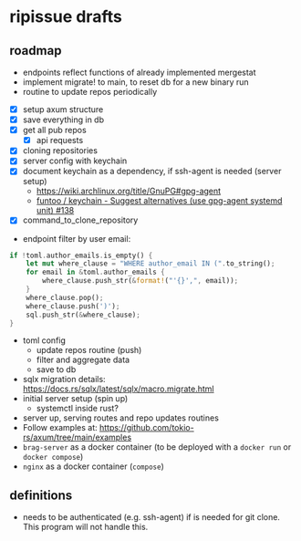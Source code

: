 # ripissue drafts

## roadmap

- endpoints reflect functions of already implemented mergestat
- implement migrate! to main, to reset db for a new binary run
- routine to update repos periodically
- [x] setup axum structure
- [x] save everything in db
- [x] get all pub repos
  - [x] api requests
- [x] cloning repositories
- [x] server config with keychain
- [x] document keychain as a dependency, if ssh-agent is needed (server setup)
  - https://wiki.archlinux.org/title/GnuPG#gpg-agent
  - [funtoo / keychain - Suggest alternatives (use gpg-agent systemd unit) #138](https://github.com/funtoo/keychain/issues/138)
- [x] command_to_clone_repository

- endpoint filter by user email:

```rs
if !toml.author_emails.is_empty() {
    let mut where_clause = "WHERE author_email IN (".to_string();
    for email in &toml.author_emails {
        where_clause.push_str(&format!("'{}',", email));
    }
    where_clause.pop();
    where_clause.push(')');
    sql.push_str(&where_clause);
}
```

- toml config
  - update repos routine (push)
  - filter and aggregate data
  - save to db
- sqlx migration details: https://docs.rs/sqlx/latest/sqlx/macro.migrate.html
- initial server setup (spin up)
  - systemctl inside rust?
- server up, serving routes and repo updates routines
- Follow examples at: https://github.com/tokio-rs/axum/tree/main/examples
- `brag-server` as a docker container (to be deployed with a `docker run` or `docker compose`)
- `nginx` as a docker container (`compose`)

## definitions

- needs to be authenticated (e.g. ssh-agent) if is needed for git clone. This program will not handle this.


